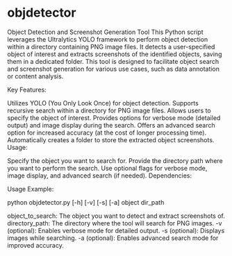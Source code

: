 # objdetector
Object Detection and Screenshot Generation Tool
This Python script leverages the Ultralytics YOLO framework to perform object detection within a directory containing PNG image files. It detects a user-specified object of interest and extracts screenshots of the identified objects, saving them in a dedicated folder. This tool is designed to facilitate object search and screenshot generation for various use cases, such as data annotation or content analysis.

Key Features:

Utilizes YOLO (You Only Look Once) for object detection.
Supports recursive search within a directory for PNG image files.
Allows users to specify the object of interest.
Provides options for verbose mode (detailed output) and image display during the search.
Offers an advanced search option for increased accuracy (at the cost of longer processing time).
Automatically creates a folder to store the extracted object screenshots.
Usage:

Specify the object you want to search for.
Provide the directory path where you want to perform the search.
Use optional flags for verbose mode, image display, and advanced search (if needed).
Dependencies:


Usage Example:

python objdetector.py [-h] [-v] [-s] [-a] object dir_path

object_to_search: The object you want to detect and extract screenshots of.
directory_path: The directory where the tool will search for PNG images.
-v (optional): Enables verbose mode for detailed output.
-s (optional): Displays images while searching.
-a (optional): Enables advanced search mode for improved accuracy.
